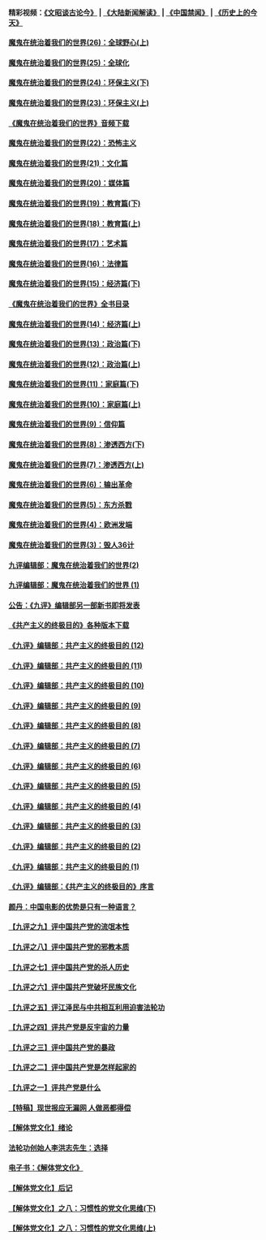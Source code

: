 #### 精彩视频：[《文昭谈古论今》](https://github.com/gfw-breaker/wenzhao/blob/master/README.md?t=12222131) | [《大陆新闻解读》](https://github.com/gfw-breaker/ntdtv-comedy/blob/master/README.md?t=12222131) | [《中国禁闻》](https://github.com/gfw-breaker/ntdtv-news/blob/master/README.md?t=12222131) | [《历史上的今天》](https://github.com/gfw-breaker/today-in-history/blob/master/README.md?t=12222131) 

#### [魔鬼在统治着我们的世界(26)：全球野心(上)](../pages/nsc422/n10900318.md?t=12222131) 

#### [魔鬼在统治着我们的世界(25)：全球化](../pages/nsc422/n10788205.md?t=12222131) 

#### [魔鬼在统治着我们的世界(24)：环保主义(下)](../pages/nsc422/n10695307.md?t=12222131) 

#### [魔鬼在统治着我们的世界(23)：环保主义(上)](../pages/nsc422/n10688613.md?t=12222131) 

#### [《魔鬼在统治着我们的世界》音频下载](../pages/nsc422/n10635553.md?t=12222131) 

#### [魔鬼在统治着我们的世界(22)：恐怖主义](../pages/nsc422/n10614727.md?t=12222131) 

#### [魔鬼在统治着我们的世界(21)：文化篇](../pages/nsc422/n10597706.md?t=12222131) 

#### [魔鬼在统治着我们的世界(20)：媒体篇](../pages/nsc422/n10586579.md?t=12222131) 

#### [魔鬼在统治着我们的世界(19)：教育篇(下)](../pages/nsc422/n10564808.md?t=12222131) 

#### [魔鬼在统治着我们的世界(18)：教育篇(上)](../pages/nsc422/n10526970.md?t=12222131) 

#### [魔鬼在统治着我们的世界(17)：艺术篇](../pages/nsc422/n10499093.md?t=12222131) 

#### [魔鬼在统治着我们的世界(16)：法律篇](../pages/nsc422/n10485969.md?t=12222131) 

#### [魔鬼在统治着我们的世界(15)：经济篇(下)](../pages/nsc422/n10469975.md?t=12222131) 

#### [《魔鬼在统治着我们的世界》全书目录](../pages/nsc422/n10464261.md?t=12222131) 

#### [魔鬼在统治着我们的世界(14)：经济篇(上)](../pages/nsc422/n10457370.md?t=12222131) 

#### [魔鬼在统治着我们的世界(13)：政治篇(下)](../pages/nsc422/n10448270.md?t=12222131) 

#### [魔鬼在统治着我们的世界(12)：政治篇(上)](../pages/nsc422/n10444576.md?t=12222131) 

#### [魔鬼在统治着我们的世界(11)：家庭篇(下)](../pages/nsc422/n10440961.md?t=12222131) 

#### [魔鬼在统治着我们的世界(10)：家庭篇(上)](../pages/nsc422/n10435448.md?t=12222131) 

#### [魔鬼在统治着我们的世界(9)：信仰篇](../pages/nsc422/n10432159.md?t=12222131) 

#### [魔鬼在统治着我们的世界(8)：渗透西方(下)](../pages/nsc422/n10429603.md?t=12222131) 

#### [魔鬼在统治着我们的世界(7)：渗透西方(上)](../pages/nsc422/n10426013.md?t=12222131) 

#### [魔鬼在统治着我们的世界(6)：输出革命](../pages/nsc422/n10421536.md?t=12222131) 

#### [魔鬼在统治着我们的世界(5)：东方杀戮](../pages/nsc422/n10417707.md?t=12222131) 

#### [魔鬼在统治着我们的世界(4)：欧洲发端](../pages/nsc422/n10414890.md?t=12222131) 

#### [魔鬼在统治着我们的世界(3)：毁人36计](../pages/nsc422/n10411583.md?t=12222131) 

#### [九评编辑部：魔鬼在统治着我们的世界(2)](../pages/nsc422/n10410036.md?t=12222131) 

#### [九评编辑部：魔鬼在统治着我们的世界 (1)](../pages/nsc422/n10406825.md?t=12222131) 

#### [公告：《九评》编辑部另一部新书即将发表](../pages/nsc422/n10405104.md?t=12222131) 

#### [《共产主义的终极目的》各种版本下载](../pages/nsc422/n10022138.md?t=12222131) 

#### [《九评》编辑部：共产主义的终极目的 (12)](../pages/nsc422/n9933272.md?t=12222131) 

#### [《九评》编辑部：共产主义的终极目的 (11)](../pages/nsc422/n9924973.md?t=12222131) 

#### [《九评》编辑部：共产主义的终极目的 (10)](../pages/nsc422/n9920883.md?t=12222131) 

#### [《九评》编辑部：共产主义的终极目的 (9)](../pages/nsc422/n9916363.md?t=12222131) 

#### [《九评》编辑部：共产主义的终极目的 (8)](../pages/nsc422/n9912488.md?t=12222131) 

#### [《九评》编辑部：共产主义的终极目的 (7)](../pages/nsc422/n9901176.md?t=12222131) 

#### [《九评》编辑部：共产主义的终极目的 (6)](../pages/nsc422/n9899359.md?t=12222131) 

#### [《九评》编辑部：共产主义的终极目的 (5)](../pages/nsc422/n9893174.md?t=12222131) 

#### [《九评》编辑部：共产主义的终极目的 (4)](../pages/nsc422/n9891246.md?t=12222131) 

#### [《九评》编辑部：共产主义的终极目的 (3)](../pages/nsc422/n9879879.md?t=12222131) 

#### [《九评》编辑部：共产主义的终极目的 (2)](../pages/nsc422/n9876205.md?t=12222131) 

#### [《九评》编辑部：共产主义的终极目的 (1)](../pages/nsc422/n9865857.md?t=12222131) 

#### [《九评》编辑部：《共产主义的终极目的》序言](../pages/nsc422/n9862666.md?t=12222131) 

#### [颜丹：中国电影的优势是只有一种语言？](../pages/nsc422/n9583062.md?t=12222131) 

#### [【九评之九】评中国共产党的流氓本性](../pages/nsc422/n737542.md?t=12222131) 

#### [【九评之八】评中国共产党的邪教本质](../pages/nsc422/n735942.md?t=12222131) 

#### [【九评之七】评中国共产党的杀人历史](../pages/nsc422/n733806.md?t=12222131) 

#### [【九评之六】评中国共产党破坏民族文化](../pages/nsc422/n731667.md?t=12222131) 

#### [【九评之五】评江泽民与中共相互利用迫害法轮功](../pages/nsc422/n730058.md?t=12222131) 

#### [【九评之四】评共产党是反宇宙的力量](../pages/nsc422/n727814.md?t=12222131) 

#### [【九评之三】评中国共产党的暴政](../pages/nsc422/n725597.md?t=12222131) 

#### [【九评之二】评中国共产党是怎样起家的](../pages/nsc422/n723946.md?t=12222131) 

#### [【九评之一】评共产党是什么](../pages/nsc422/n722529.md?t=12222131) 

#### [【特稿】现世报应无漏网 人做恶都得偿](../pages/nsc422/n4215167.md?t=12222131) 

#### [【解体党文化】绪论](../pages/nsc422/n1449356.md?t=12222131) 

#### [法轮功创始人李洪志先生：选择](../pages/nsc422/n3580738.md?t=12222131) 

#### [电子书：《解体党文化》](../pages/nsc422/n1573484.md?t=12222131) 

#### [【解体党文化】后记](../pages/nsc422/n1531999.md?t=12222131) 

#### [【解体党文化】之八：习惯性的党文化思维(下)](../pages/nsc422/n1526477.md?t=12222131) 

#### [【解体党文化】之八：习惯性的党文化思维(上)](../pages/nsc422/n1520631.md?t=12222131) 

